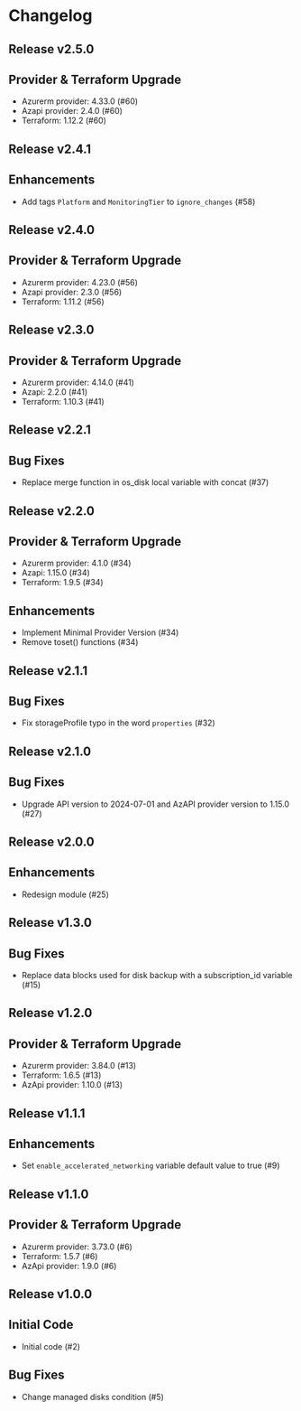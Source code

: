 # Changelog

## Release v2.5.0

## Provider & Terraform Upgrade
- Azurerm provider: 4.33.0 (#60)
- Azapi provider: 2.4.0 (#60)
- Terraform: 1.12.2 (#60)
   
## Release v2.4.1

## Enhancements

- Add tags `Platform` and `MonitoringTier` to `ignore_changes` (#58)


   
## Release v2.4.0

## Provider & Terraform Upgrade
- Azurerm provider: 4.23.0 (#56)
- Azapi provider: 2.3.0 (#56)
- Terraform: 1.11.2 (#56)
   
## Release v2.3.0

## Provider & Terraform Upgrade
- Azurerm provider: 4.14.0 (#41)
- Azapi: 2.2.0 (#41)
- Terraform: 1.10.3 (#41)
   
## Release v2.2.1

## Bug Fixes

- Replace merge function in os_disk local variable with concat (#37)



   
## Release v2.2.0

## Provider & Terraform Upgrade
- Azurerm provider: 4.1.0 (#34)
- Azapi: 1.15.0 (#34)
- Terraform: 1.9.5 (#34)
## Enhancements
- Implement Minimal Provider Version (#34)
- Remove toset() functions (#34)
   
## Release v2.1.1

## Bug Fixes

- Fix storageProfile typo in the word `properties` (#32)



   
## Release v2.1.0

## Bug Fixes

- Upgrade API version to 2024-07-01 and AzAPI provider version to 1.15.0 (#27)



   
## Release v2.0.0

## Enhancements

- Redesign module (#25)


   
## Release v1.3.0

## Bug Fixes
- Replace data blocks used for disk backup with a subscription_id variable (#15)



   
## Release v1.2.0

## Provider & Terraform Upgrade
- Azurerm provider: 3.84.0 (#13)
- Terraform: 1.6.5 (#13)
- AzApi provider: 1.10.0 (#13)
   
## Release v1.1.1

## Enhancements

- Set `enable_accelerated_networking` variable default value to true (#9)


   
## Release v1.1.0

## Provider & Terraform Upgrade
- Azurerm provider: 3.73.0 (#6)
- Terraform: 1.5.7 (#6)
- AzApi provider: 1.9.0 (#6)
   
## Release v1.0.0

## Initial Code
- Initial code (#2)
 ## Bug Fixes
-  Change managed disks condition (#5)


   